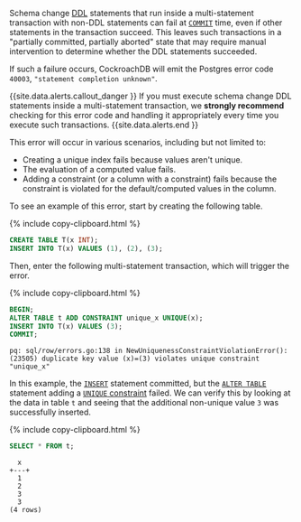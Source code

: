 Schema change [DDL](https://en.wikipedia.org/wiki/Data_definition_language#ALTER_statement) statements that run inside a multi-statement transaction with non-DDL statements can fail at [`COMMIT`](commit-transaction.html) time, even if other statements in the transaction succeed.  This leaves such transactions in a "partially committed, partially aborted" state that may require manual intervention to determine whether the DDL statements succeeded.

If such a failure occurs, CockroachDB will emit the Postgres error code `40003`, `"statement completion unknown"`.

{{site.data.alerts.callout_danger }}
If you must execute schema change DDL statements inside a multi-statement transaction, we **strongly recommend** checking for this error code and handling it appropriately every time you execute such transactions.
{{site.data.alerts.end }}

This error will occur in various scenarios, including but not limited to:

- Creating a unique index fails because values aren't unique.
- The evaluation of a computed value fails.
- Adding a constraint (or a column with a constraint) fails because the constraint is violated for the default/computed values in the column.

To see an example of this error, start by creating the following table.

{% include copy-clipboard.html %}
~~~ sql
CREATE TABLE T(x INT);
INSERT INTO T(x) VALUES (1), (2), (3);
~~~

Then, enter the following multi-statement transaction, which will trigger the error.

{% include copy-clipboard.html %}
~~~ sql
BEGIN;
ALTER TABLE t ADD CONSTRAINT unique_x UNIQUE(x);
INSERT INTO T(x) VALUES (3);
COMMIT;
~~~

~~~
pq: sql/row/errors.go:138 in NewUniquenessConstraintViolationError(): (23505) duplicate key value (x)=(3) violates unique constraint "unique_x"
~~~

In this example, the [`INSERT`](insert.html) statement committed, but the [`ALTER TABLE`](alter-table.html) statement adding a [`UNIQUE` constraint](unique.html) failed.  We can verify this by looking at the data in table `t` and seeing that the additional non-unique value `3` was successfully inserted.

{% include copy-clipboard.html %}
~~~ sql
SELECT * FROM t;
~~~

~~~
  x
+---+
  1
  2
  3
  3
(4 rows)
~~~
